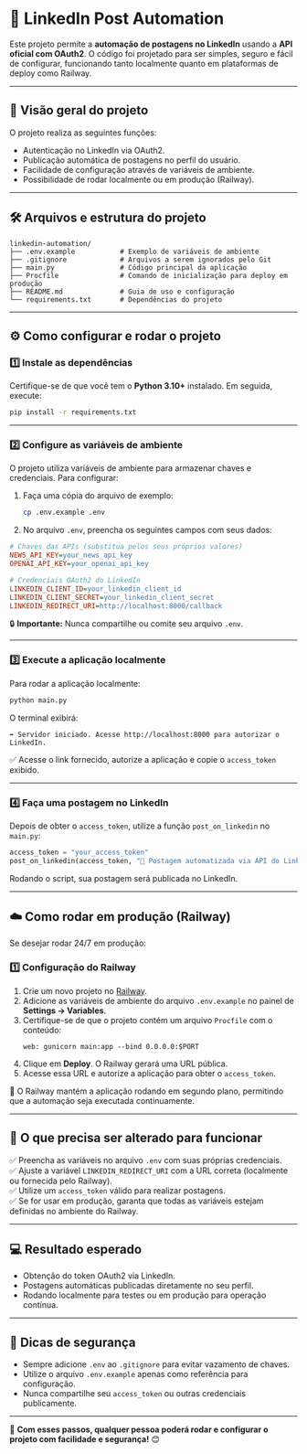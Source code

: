 # 🚀 LinkedIn Post Automation

Este projeto permite a **automação de postagens no LinkedIn** usando a **API oficial com OAuth2**. O código foi projetado para ser simples, seguro e fácil de configurar, funcionando tanto localmente quanto em plataformas de deploy como Railway.

---

## 📝 **Visão geral do projeto**
O projeto realiza as seguintes funções:
- Autenticação no LinkedIn via OAuth2.
- Publicação automática de postagens no perfil do usuário.
- Facilidade de configuração através de variáveis de ambiente.
- Possibilidade de rodar localmente ou em produção (Railway).

---

## 🛠️ **Arquivos e estrutura do projeto**
```
linkedin-automation/
├── .env.example           # Exemplo de variáveis de ambiente
├── .gitignore             # Arquivos a serem ignorados pelo Git
├── main.py                # Código principal da aplicação
├── Procfile               # Comando de inicialização para deploy em produção
├── README.md              # Guia de uso e configuração
└── requirements.txt       # Dependências do projeto
```

---

## ⚙️ **Como configurar e rodar o projeto**

### 1️⃣ Instale as dependências
Certifique-se de que você tem o **Python 3.10+** instalado. Em seguida, execute:
```bash
pip install -r requirements.txt
```

---

### 2️⃣ Configure as variáveis de ambiente
O projeto utiliza variáveis de ambiente para armazenar chaves e credenciais. Para configurar:
1. Faça uma cópia do arquivo de exemplo:
   ```bash
   cp .env.example .env
   ```
2. No arquivo `.env`, preencha os seguintes campos com seus dados:
```ini
# Chaves das APIs (substitua pelos seus próprios valores)
NEWS_API_KEY=your_news_api_key
OPENAI_API_KEY=your_openai_api_key

# Credenciais OAuth2 do LinkedIn
LINKEDIN_CLIENT_ID=your_linkedin_client_id
LINKEDIN_CLIENT_SECRET=your_linkedin_client_secret
LINKEDIN_REDIRECT_URI=http://localhost:8000/callback
```
🔒 **Importante:** Nunca compartilhe ou comite seu arquivo `.env`.

---

### 3️⃣ Execute a aplicação localmente
Para rodar a aplicação localmente:
```bash
python main.py
```
O terminal exibirá:
```
➡️ Servidor iniciado. Acesse http://localhost:8000 para autorizar o LinkedIn.
```
✅ Acesse o link fornecido, autorize a aplicação e copie o `access_token` exibido.

---

### 4️⃣ Faça uma postagem no LinkedIn
Depois de obter o `access_token`, utilize a função `post_on_linkedin` no `main.py`:
```python
access_token = "your_access_token"
post_on_linkedin(access_token, "🚀 Postagem automatizada via API do LinkedIn!")
```
Rodando o script, sua postagem será publicada no LinkedIn.

---

## ☁️ **Como rodar em produção (Railway)**
Se desejar rodar 24/7 em produção:

### 1️⃣ Configuração do Railway
1. Crie um novo projeto no [Railway](https://railway.app/).
2. Adicione as variáveis de ambiente do arquivo `.env.example` no painel de **Settings → Variables**.
3. Certifique-se de que o projeto contém um arquivo `Procfile` com o conteúdo:
   ```procfile
   web: gunicorn main:app --bind 0.0.0.0:$PORT
   ```
4. Clique em **Deploy**. O Railway gerará uma URL pública.
5. Acesse essa URL e autorize a aplicação para obter o `access_token`.

🔑 O Railway mantém a aplicação rodando em segundo plano, permitindo que a automação seja executada continuamente.

---

## 🚨 **O que precisa ser alterado para funcionar**
✅ Preencha as variáveis no arquivo `.env` com suas próprias credenciais.  
✅ Ajuste a variável `LINKEDIN_REDIRECT_URI` com a URL correta (localmente ou fornecida pelo Railway).  
✅ Utilize um `access_token` válido para realizar postagens.  
✅ Se for usar em produção, garanta que todas as variáveis estejam definidas no ambiente do Railway.  

---

## 💻 **Resultado esperado**
- Obtenção do token OAuth2 via LinkedIn.  
- Postagens automáticas publicadas diretamente no seu perfil.  
- Rodando localmente para testes ou em produção para operação contínua.  

---

## 🛑 **Dicas de segurança**
- Sempre adicione `.env` ao `.gitignore` para evitar vazamento de chaves.  
- Utilize o arquivo `.env.example` apenas como referência para configuração.  
- Nunca compartilhe seu `access_token` ou outras credenciais publicamente.  

---

🚀 **Com esses passos, qualquer pessoa poderá rodar e configurar o projeto com facilidade e segurança!** 😊
